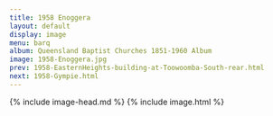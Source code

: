 ```yaml
---
title: 1958 Enoggera
layout: default
display: image
menu: barq
album: Queensland Baptist Churches 1851-1960 Album
image: 1958-Enoggera.jpg
prev: 1958-EasternHeights-building-at-Toowoomba-South-rear.html
next: 1958-Gympie.html
---
```

{% include image-head.md %}
{% include image.html %}